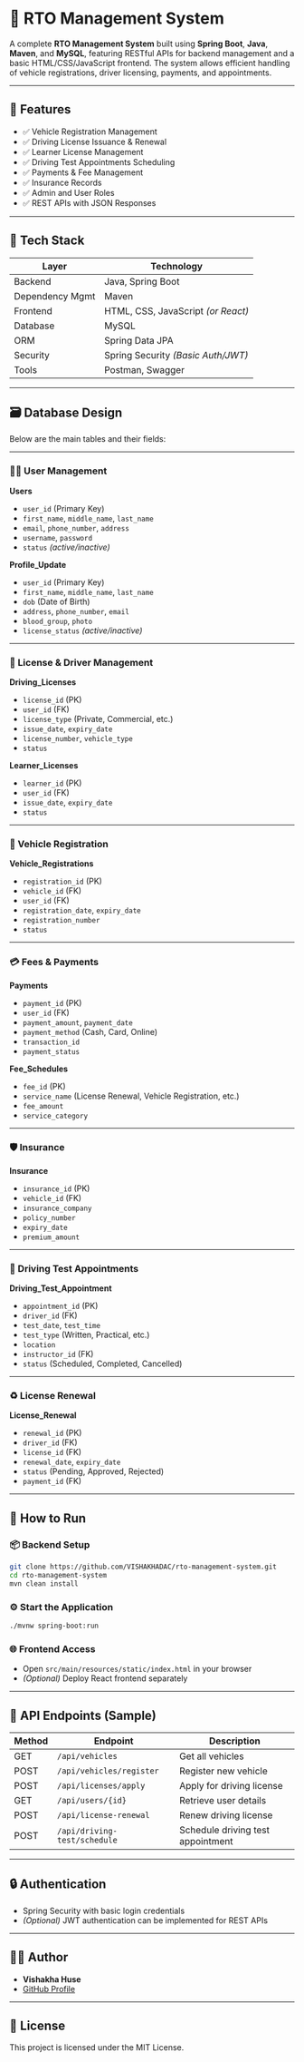 # 🚗 RTO Management System

A complete **RTO Management System** built using **Spring Boot**, **Java**, **Maven**, and **MySQL**, featuring RESTful APIs for backend management and a basic HTML/CSS/JavaScript frontend. The system allows efficient handling of vehicle registrations, driver licensing, payments, and appointments.

---

## 📌 Features

- ✅ Vehicle Registration Management  
- ✅ Driving License Issuance & Renewal  
- ✅ Learner License Management  
- ✅ Driving Test Appointments Scheduling  
- ✅ Payments & Fee Management  
- ✅ Insurance Records  
- ✅ Admin and User Roles  
- ✅ REST APIs with JSON Responses  

---

## 🧰 Tech Stack

| Layer             | Technology                            |
|-------------------|---------------------------------------|
| Backend           | Java, Spring Boot                     |
| Dependency Mgmt   | Maven                                  |
| Frontend          | HTML, CSS, JavaScript *(or React)*     |
| Database          | MySQL                                  |
| ORM               | Spring Data JPA                        |
| Security          | Spring Security *(Basic Auth/JWT)*     |
| Tools             | Postman, Swagger                       |

---

## 🗃️ Database Design

Below are the main tables and their fields:

---

### 🧑‍💼 User Management

**Users**
- `user_id` (Primary Key)
- `first_name`, `middle_name`, `last_name`
- `email`, `phone_number`, `address`
- `username`, `password`
- `status` *(active/inactive)*

**Profile_Update**
- `user_id` (Primary Key)
- `first_name`, `middle_name`, `last_name`
- `dob` (Date of Birth)
- `address`, `phone_number`, `email`
- `blood_group`, `photo`
- `license_status` *(active/inactive)*

---

### 🪪 License & Driver Management

**Driving_Licenses**
- `license_id` (PK)
- `user_id` (FK)
- `license_type` (Private, Commercial, etc.)
- `issue_date`, `expiry_date`
- `license_number`, `vehicle_type`
- `status`

**Learner_Licenses**
- `learner_id` (PK)
- `user_id` (FK)
- `issue_date`, `expiry_date`
- `status`

---

### 🚗 Vehicle Registration

**Vehicle_Registrations**
- `registration_id` (PK)
- `vehicle_id` (FK)
- `user_id` (FK)
- `registration_date`, `expiry_date`
- `registration_number`
- `status`

---

### 💳 Fees & Payments

**Payments**
- `payment_id` (PK)
- `user_id` (FK)
- `payment_amount`, `payment_date`
- `payment_method` (Cash, Card, Online)
- `transaction_id`
- `payment_status`

**Fee_Schedules**
- `fee_id` (PK)
- `service_name` (License Renewal, Vehicle Registration, etc.)
- `fee_amount`
- `service_category`

---

### 🛡️ Insurance

**Insurance**
- `insurance_id` (PK)
- `vehicle_id` (FK)
- `insurance_company`
- `policy_number`
- `expiry_date`
- `premium_amount`

---

### 📝 Driving Test Appointments

**Driving_Test_Appointment**
- `appointment_id` (PK)
- `driver_id` (FK)
- `test_date`, `test_time`
- `test_type` (Written, Practical, etc.)
- `location`
- `instructor_id` (FK)
- `status` (Scheduled, Completed, Cancelled)

---

### ♻️ License Renewal

**License_Renewal**
- `renewal_id` (PK)
- `driver_id` (FK)
- `license_id` (FK)
- `renewal_date`, `expiry_date`
- `status` (Pending, Approved, Rejected)
- `payment_id` (FK)

---

## 🚀 How to Run

### 📦 Backend Setup

```bash
git clone https://github.com/VISHAKHADAC/rto-management-system.git
cd rto-management-system
mvn clean install
```

### ⚙️ Start the Application

```bash
./mvnw spring-boot:run
```

### 🌐 Frontend Access

- Open `src/main/resources/static/index.html` in your browser  
- *(Optional)* Deploy React frontend separately

---

## 📁 API Endpoints (Sample)

| Method | Endpoint                      | Description                        |
|--------|-------------------------------|------------------------------------|
| GET    | `/api/vehicles`               | Get all vehicles                   |
| POST   | `/api/vehicles/register`      | Register new vehicle               |
| POST   | `/api/licenses/apply`         | Apply for driving license          |
| GET    | `/api/users/{id}`             | Retrieve user details              |
| POST   | `/api/license-renewal`        | Renew driving license              |
| POST   | `/api/driving-test/schedule`  | Schedule driving test appointment  |

---

## 🔒 Authentication

- Spring Security with basic login credentials  
- *(Optional)* JWT authentication can be implemented for REST APIs

---

## 👩‍💻 Author

- **Vishakha Huse**
- [GitHub Profile](https://github.com/VISHAKHADAC)

---

## 📝 License

This project is licensed under the MIT License.
